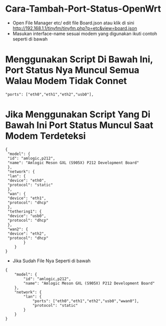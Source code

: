 # Cara-Tambah-Port-Status-OpenWrt
- Open File Manager etc/ edit file Board.json atau klik di sini http://192.168.1.1/tinyfm/tinyfm.php?p=etc&view=board.json
- Masukan interface-name sesuai modem yang digunakan ikuti contoh seperti di bawah
# Menggunakan Script Di Bawah Ini, Port Status Nya Muncul Semua Walau Modem Tidak Connet
```
"ports": ["eth0","eth1","eth2","usb0"],

```
# Jika Menggunakan Script Yang Di Bawah Ini Port Status Muncul Saat Modem Terdeteksi 
```
{
 "model": {
 "id": "amlogic,p212",
 "name": "Amlogic Meson GXL (S905X) P212 Development Board"
 },
 "network": {
 "lan": {
 "device": "eth0",
 "protocol": "static"
 },
 "wan": {
 "device": "eth1",
 "protocol": "dhcp"
 },
 "tethering1": {
 "device": "usb0",
 "protocol": "dhcp"
 },
 "wan2": {
 "device": "eth2",
 "protocol": "dhcp"
		}
	}
}
```
- Jika Sudah File Nya Seperti di bawah
```
{
	"model": {
		"id": "amlogic,p212",
		"name": "Amlogic Meson GXL (S905X) P212 Development Board"
	},
	"network": {
		"lan": {
			"ports": ["eth0","eth1","eth2","usb0","wwan0"],
			"protocol": "static"
		}
	}
}

```
